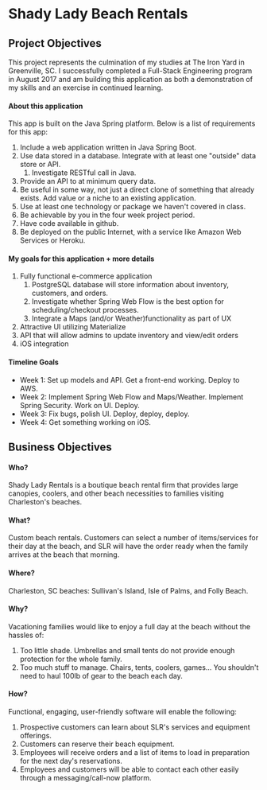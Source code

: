 # Shady Lady Beach Rentals

## Project Objectives
This project represents the culmination of my studies at The Iron Yard in Greenville, SC. I successfully completed a Full-Stack Engineering program in August 2017 and am building this application as both a demonstration of my skills and an exercise in continued learning.

#### About this application
This app is built on the Java Spring platform. Below is a list of requirements for this app:
1. Include a web application written in Java Spring Boot.
1. Use data stored in a database.
Integrate with at least one "outside" data store or API.
    1. Investigate RESTful call in Java.
1. Provide an API to at minimum query data.
1. Be useful in some way, not just a direct clone of something that already exists. Add value or a niche to an existing application.
1. Use at least one technology or package we haven't covered in class.
1. Be achievable by you in the four week project period.
1. Have code available in github.
1. Be deployed on the public Internet, with a service like Amazon Web Services or Heroku.

#### My goals for this application + more details
1. Fully functional e-commerce application
    1. PostgreSQL database will store information about inventory, customers, and orders.
    1. Investigate whether Spring Web Flow is the best option for scheduling/checkout processes.
    1. Integrate a Maps (and/or Weather)functionality as part of UX
1. Attractive UI utilizing Materialize
1. API that will allow admins to update inventory and view/edit orders
1. iOS integration

#### Timeline Goals
* Week 1: Set up models and API. Get a front-end working. Deploy to AWS.
* Week 2: Implement Spring Web Flow and Maps/Weather. Implement Spring Security. Work on UI. Deploy.
* Week 3: Fix bugs, polish UI. Deploy, deploy, deploy.
* Week 4: Get something working on iOS.


## Business Objectives
#### Who?
Shady Lady Rentals is a boutique beach rental firm that provides large canopies, coolers, and other beach necessities to families visiting Charleston's beaches.

#### What?
Custom beach rentals. Customers can select a number of items/services for their day at the beach, and SLR will have the order ready when the family arrives at the beach that morning.

#### Where?
Charleston, SC beaches: Sullivan's Island, Isle of Palms, and Folly Beach.

#### Why?
Vacationing families would like to enjoy a full day at the beach without the hassles of:
1. Too little shade. Umbrellas and small tents do not provide enough protection for the whole family.
1. Too much stuff to manage. Chairs, tents, coolers, games... You shouldn't need to haul 100lb of gear to the beach each day.

#### How?
Functional, engaging, user-friendly software will enable the following:
1. Prospective customers can learn about SLR's services and equipment offerings.
1. Customers can reserve their beach equipment.
1. Employees will receive orders and a list of items to load in preparation for the next day's reservations.
1. Employees and customers will be able to contact each other easily through a messaging/call-now platform.